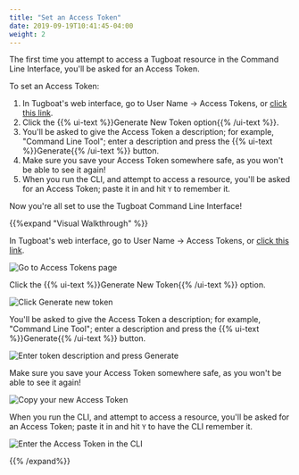 ```yaml
---
title: "Set an Access Token"
date: 2019-09-19T10:41:45-04:00
weight: 2
---
```


The first time you attempt to access a Tugboat resource in the Command Line Interface, you'll be asked for an Access
Token.

To set an Access Token:

1. In Tugboat's web interface, go to User Name -> Access Tokens, or
   [click this link](https://dashboard.tugboatqa.com/access-tokens).
2. Click the {{% ui-text %}}Generate New Token option{{% /ui-text %}}.
3. You'll be asked to give the Access Token a description; for example, "Command Line Tool"; enter a description and
   press the {{% ui-text %}}Generate{{% /ui-text %}} button.
4. Make sure you save your Access Token somewhere safe, as you won't be able to see it again!
5. When you run the CLI, and attempt to access a resource, you'll be asked for an Access Token; paste it in and hit `Y`
   to remember it.

Now you're all set to use the Tugboat Command Line Interface!

{{%expand "Visual Walkthrough" %}}

In Tugboat's web interface, go to User Name -> Access Tokens, or
[click this link](https://dashboard.tugboatqa.com/access-tokens).

![Go to Access Tokens page](../../_images/go-to-user-access-tokens.png)

Click the {{% ui-text %}}Generate New Token{{% /ui-text %}} option.

![Click Generate new token](../../_images/generate-new-token.png)

You'll be asked to give the Access Token a description; for example, "Command Line Tool"; enter a description and press
the {{% ui-text %}}Generate{{% /ui-text %}} button.

![Enter token description and press Generate](../../_images/enter-token-description-and-generate.png)

Make sure you save your Access Token somewhere safe, as you won't be able to see it again!

![Copy your new Access Token](../../_images/copy-new-access-token.png)

When you run the CLI, and attempt to access a resource, you'll be asked for an Access Token; paste it in and hit `Y` to
have the CLI remember it.

![Enter the Access Token in the CLI](../../_images/enter-access-token-in-cli.png)

{{% /expand%}}
